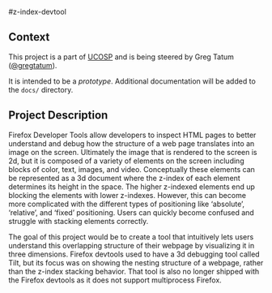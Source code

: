 #z-index-devtool
## Context
This project is a part of [UCOSP](http://ucosp.ca/) and is being steered by Greg Tatum ([@gregtatum](https://github.com/gregtatum/)).

It is intended to be a _prototype_. Additional documentation will be added to the `docs/` directory.

## Project Description
Firefox Developer Tools allow developers to inspect HTML pages to better understand and debug how the structure of a web page translates into an image on the screen. Ultimately the image that is rendered to the screen is 2d, but it is composed of a variety of elements on the screen including blocks of color, text, images, and video. Conceptually these elements can be represented as a 3d document where the z-index of each element determines its height in the space. The higher z-indexed elements end up blocking the elements with lower z-indexes. However, this can become more complicated with the different types of positioning like ‘absolute’, ‘relative’, and ‘fixed’ positioning. Users can quickly become confused and struggle with stacking elements correctly.

The goal of this project would be to create a tool that intuitively lets users understand this overlapping structure of their webpage by visualizing it in three dimensions. Firefox devtools used to have a 3d debugging tool called Tilt, but its focus was on showing the nesting structure of a webpage, rather than the z-index stacking behavior. That tool is also no longer shipped with the Firefox devtools as it does not support multiprocess Firefox.